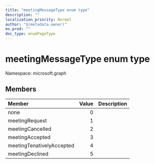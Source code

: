 ```yaml
---
title: "meetingMessageType enum type"
description: ""
localization_priority: Normal
author: "$(metadata.owner)"
ms.prod: ""
doc_type: enumPageType
---
```


# meetingMessageType enum type

Namespace: microsoft.graph

## Members

| Member                    | Value | Description |
| :------------------------ | ----: | :---------- |
| none                      | 0     |             |
| meetingRequest            | 1     |             |
| meetingCancelled          | 2     |             |
| meetingAccepted           | 3     |             |
| meetingTenativelyAccepted | 4     |             |
| meetingDeclined           | 5     |             |
